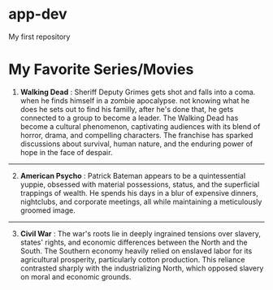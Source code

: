 # app-dev
My first repository
# My Favorite Series/Movies
1. **Walking Dead**
 : Sheriff Deputy Grimes gets shot and falls into a coma. when he finds himself in a zombie apocalypse. not knowing what he does he sets out to find his familly, after he's done that, he gets connected to a group to become a leader. The Walking Dead has become a cultural phenomenon, captivating audiences with its blend of horror, drama, and compelling characters. The franchise has sparked discussions about survival, human nature, and the enduring power of hope in the face of despair.
---
2. **American Psycho**
: Patrick Bateman appears to be a quintessential yuppie, obsessed with material possessions, status, and the superficial trappings of wealth. He spends his days in a blur of expensive dinners, nightclubs, and corporate meetings, all while maintaining a meticulously groomed image.
---
3. **Civil War**
: The war's roots lie in deeply ingrained tensions over slavery, states' rights, and economic differences between the North and the South. The Southern economy heavily relied on enslaved labor for its agricultural prosperity, particularly cotton production. This reliance contrasted sharply with the industrializing North, which opposed slavery on moral and economic grounds.
